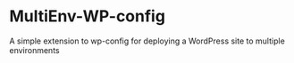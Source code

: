 # MultiEnv-WP-config
A simple extension to wp-config for deploying a WordPress site to multiple environments
